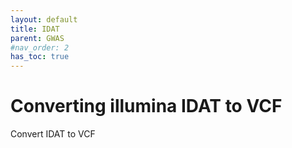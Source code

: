 ```yaml
---
layout: default
title: IDAT
parent: GWAS
#nav_order: 2
has_toc: true
---
```


# Converting illumina IDAT to VCF

Convert IDAT to VCF